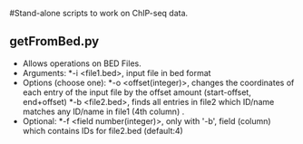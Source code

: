 #Stand-alone scripts to work on ChIP-seq data.

## getFromBed.py

* Allows operations on BED Files.
* Arguments:
*-i <file1.bed>, input file in bed format
* Options (choose one):
*-o <offset(integer)>, changes the coordinates of each entry of the input file by the offset amount (start-offset, end+offset)
*-b <file2.bed>, finds all entries in file2 which ID/name matches any ID/name in file1 (4th column) .
* Optional:
*-f <field number(integer)>, only with '-b', field (column) which contains IDs for file2.bed (default:4)







